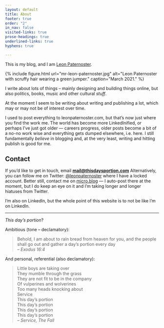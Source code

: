 ```yaml
---
layout: default
title: About
footer: true
order: "2"
in_nav: false
visited-links: true
prose-headings: true
underlined-links: true
hyphens: true

---
```

This is my blog, and I am [Leon Paternoster](https://www.leonpaternoster.com).

{% include figure.html url="mr-leon-paternoster.jpg" alt="Leon Paternoster with scruffy hair wearing a green jumper." caption="March 2021." %}


I write about lots of things – mainly designing and building things online, but also politics, books, music and other cultural _stuff_.

At the moment I seem to be writing about writing and publishing a lot, which may or may not be of interest over time.

I used to post everything to leonpaternoster.com, but that’s now just where you find the work me. The world has become more LinkedInified, or perhaps I’ve just got older — careers progress, older posts become a bit of a no-no work wise and everything gets dumped elsewhere, i.e. here. I still fundamentally _believe_ in blogging and, at the very least, writing and hitting publish is good for me.

## Contact

If you’d like to get in touch, email **mail@thisdaysportion.com** Alternatively, you can follow me on Twitter: [@leonpaternoster](https://twitter.com/leonpaternoster/) where I have a locked account. Better still, contact me on [micro.blog](https://micro.blog/leonp) — I auto-post there at the moment, but I do keep an eye on it and I’m taking longer and longer hiatuses from Twitter.

I’m also on LinkedIn, but the whole point of this website is to not be like I’m on LinkedIn.

<hr>

_This day’s portion_?

Ambitious (tone – declamatory):

> Behold, I am about to rain bread from heaven for you, and the people shall go out and gather a day’s portion every day <br><cite>– Exodus 16:4</cite>

And personal, referential (also declamatory):

> Little boys are taking over<br>
> They mumble through the grass<br>
> They are not fit to be in the company<br>
> Of vulperines and wolverines<br>
> Too many heads knocking about<br>
> Service<br>
> This day’s portion<br>
> This day’s portion<br>
> This day’s portion<br>
> This day’s portion<br>
> <cite>– Service, The Fall</cite>